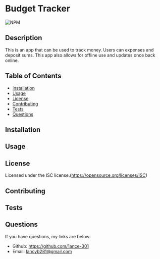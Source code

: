 # Budget Tracker

  ![NPM](https://img.shields.io/npm/l/glob?style=flat-square)

  ## Description
  This is an app that can be used to track money. Users can expenses and deposit sums. This app also allows for offline use and updates once back online.

  ## Table of Contents
  * [Installation](#installation)
  * [Usage](#usage)
  * [License](#license)
  * [Contributing](#contributing)
  * [Tests](#tests)
  * [Questions](#questions)

  ## Installation
  

  ## Usage
  

  ## License
  Licensed under the ISC license.(https://opensource.org/licenses/ISC)

  ## Contributing
  

  ## Tests
  

  ## Questions
  If you have questions, my links are below:
  - Github: https://github.com/1ance-301
  - Email: lancyb281@gmail.com